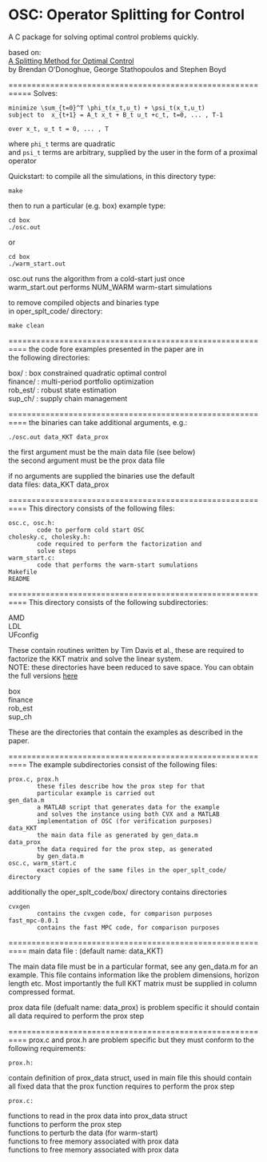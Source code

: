 OSC: Operator Splitting for Control
===========================================================
A C package for solving optimal control problems quickly.

based on:  
[A Splitting Method for Optimal Control](http://www.stanford.edu/~boyd/papers/oper_splt_ctrl.html)  
by Brendan O'Donoghue, George Stathopoulos and Stephen Boyd  

===========================================================
Solves:
    
    minimize \sum_{t=0}^T \phi_t(x_t,u_t) + \psi_t(x_t,u_t) 
    subject to  x_{t+1} = A_t x_t + B_t u_t +c_t, t=0, ... , T-1

    over x_t, u_t t = 0, ... , T

where `phi_t` terms are quadratic  
and `psi_t` terms are arbitrary, supplied by the user in the form of a proximal operator

Quickstart:
to compile all the simulations, in this directory type:

    make

then to run a particular (e.g. box) example type:

    cd box
    ./osc.out

or 

    cd box
    ./warm_start.out

osc.out runs the algorithm from a cold-start just once  
warm_start.out performs NUM_WARM warm-start simulations

to remove compiled objects and binaries type  
in oper_splt_code/ directory:

    make clean

==========================================================
the code fore examples presented in the paper are in  
the following directories:

box/ : box constrained quadratic optimal control  
finance/ : multi-period portfolio optimization  
rob_est/ : robust state estimation  
sup_ch/ : supply chain management  

==========================================================
the binaries can take additional arguments, e.g.:

    ./osc.out data_KKT data_prox

the first argument must be the main data file (see below)  
the second argument must be the prox data file  

if no arguments are supplied the binaries use the default  
data files: data_KKT data_prox  

==========================================================
This directory consists of the following files:

    osc.c, osc.h:  
			code to perform cold start OSC  
    cholesky.c, cholesky.h:  
			code required to perform the factorization and  
			solve steps	    
    warm_start.c: 
            code that performs the warm-start sumulations  
    Makefile  
    README

==========================================================
This directory consists of the following subdirectories:

AMD  
LDL  
UFconfig  

These contain routines written by Tim Davis et al., these
are required to factorize the KKT matrix and solve the
linear system.  
NOTE: these directories have been reduced to save space.
You can obtain the full versions [here](http://www.cise.ufl.edu/research/sparse/SuiteSparse/)

box  
finance  
rob_est  
sup_ch  

These are the directories that contain the examples as
described in the paper.

==========================================================
The example subdirectories consist of the following files:

    prox.c, prox.h
			these files describe how the prox step for that
			particular example is carried out
    gen_data.m
			a MATLAB script that generates data for the example
			and solves the instance using both CVX and a MATLAB
			implementation of OSC (for verification purposes)
    data_KKT
			the main data file as generated by gen_data.m
    data_prox
			the data required for the prox step, as generated
			by gen_data.m
    osc.c, warm_start.c
			exact copies of the same files in the oper_splt_code/ directory

additionally the oper_splt_code/box/ directory contains directories

    cvxgen
			contains the cvxgen code, for comparison purposes
    fast_mpc-0.0.1
			contains the fast MPC code, for comparison purposes

==========================================================
main data file : (default name: data_KKT)

The main data file must be in a particular format, see any 
gen_data.m for an example.  This file contains information 
like the problem dimensions, horizon
length etc.  Most importantly the full KKT matrix must be 
supplied in column compressed format.

prox data file (defualt name: data_prox) is problem specific
it should contain all data required to perform the prox step

==========================================================
prox.c and prox.h are problem specific but they must conform
to the following requirements:

    prox.h:
contain definition of prox_data struct, used in main file
this should contain all fixed data that the prox function
requires to perform the prox step

    prox.c:
functions to read in the prox data into prox_data struct  
functions to perform the prox step  
functions to perturb the data (for warm-start)  
functions to free memory associated with prox data  
functions to free memory associated with prox data
